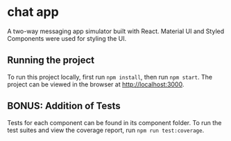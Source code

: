 # chat app

A two-way messaging app simulator built with React. Material UI and Styled Components were used for styling the UI.

## Running the project

To run this project locally, first run `npm install`, then run `npm start`. The project can be viewed in the browser at [http://localhost:3000](http://localhost:3000).

## BONUS: Addition of Tests
Tests for each component can be found in its component folder. To run the test suites and view the coverage report, run `npm run test:coverage`. 